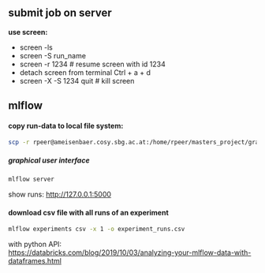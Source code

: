 ## submit job on server

**use screen:**

* screen -ls
* screen -S run_name
* screen -r 1234  # resume screen with id 1234
* detach screen from terminal Ctrl + a + d
* screen -X -S 1234 quit  # kill screen


## mlflow

#### copy run-data to local file system:
```bash
scp -r rpeer@ameisenbaer.cosy.sbg.ac.at:/home/rpeer/masters_project/graph_conv_net/experiments/mlruns .
```

##### graphical user interface

```bash
mlflow server
```
show runs: http://127.0.0.1:5000

#### download csv file with all runs of an experiment
```bash
mlflow experiments csv -x 1 -o experiment_runs.csv
```

with python API:  
https://databricks.com/blog/2019/10/03/analyzing-your-mlflow-data-with-dataframes.html
